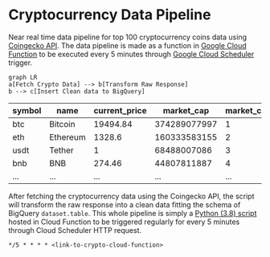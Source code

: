# Cryptocurrency Data Pipeline

Near real time data pipeline for top 100 cryptocurrency coins data using [Coingecko API](https://www.coingecko.com/en/api/documentation). The data pipeline is made as a function in [Google Cloud Function](https://cloud.google.com/functions) to be executed every 5 minutes through [Google Cloud Scheduler](https://cloud.google.com/scheduler) trigger.

```mermaid
graph LR
a[Fetch Crypto Data] --> b[Transform Raw Response] 
b --> c[Insert Clean data to BigQuery]
```

| symbol | name     | current_price | market_cap   | market_cap_rank | fully_diluted_valuation | total_volume | ...  |
| ------ | -------- | ------------- | ------------ | --------------- | ----------------------- | ------------ | ---- |
| btc    | Bitcoin  | 19494.84      | 374289077997 | 1               | 409756957292            | 23662114103  | ...  |
| eth    | Ethereum | 1328.6        | 160333583155 | 2               |                         | 8698392798   | ...  |
| usdt   | Tether   | 1             | 68488007086  | 3               |                         | 30216495050  | ...  |
| bnb    | BNB      | 274.46        | 44807811887  | 4               | 45312700938             | 44544105     | ...  |
| ...    | ...      | ...           | ...          | ...             | ...                     | ...          | ...  |

After fetching the cryptocurrency data using the Coingecko API, the script will transform the raw response into a clean data fitting the schema of BigQuery `dataset.table`. This whole pipeline is simply a [Python (3.8) script](https://github.com/darren-sm/crypto-data-pipeline/blob/main/main.py) hosted in Cloud Function to be triggered regularly for every 5 minutes through Cloud Scheduler HTTP request.

```
*/5 * * * * <link-to-crypto-cloud-function>
```

